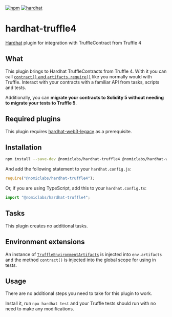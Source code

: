 [![npm](https://img.shields.io/npm/v/@nomiclabs/hardhat-truffle4.svg)](https://www.npmjs.com/package/@nomiclabs/hardhat-truffle4) [![hardhat](https://hardhat.org/buidler-plugin-badge.svg?1)](https://hardhat.org)

# hardhat-truffle4

[Hardhat](https://hardhat.org) plugin for integration with TruffleContract from Truffle 4

## What

This plugin brings to Hardhat TruffleContracts from Truffle 4. With it you can call [`contract()` and `artifacts.require()`](https://truffleframework.com/docs/truffle/testing/writing-tests-in-javascript) like you normally would with Truffle. Interact with your contracts with a familiar API from tasks, scripts and tests.

Additionally, you can **migrate your contracts to Solidity 5 without needing to migrate your tests to Truffle 5**.

## Required plugins

This plugin requires [hardhat-web3-legacy](https://github.com/nomiclabs/hardhat/tree/master/packages/hardhat-web3-legacy) as a prerequisite.

## Installation

```bash
npm install --save-dev @nomiclabs/hardhat-truffle4 @nomiclabs/hardhat-web3-legacy web3@^0.20.7
```

And add the following statement to your `hardhat.config.js`:

```js
require("@nomiclabs/hardhat-truffle4");
```

Or, if you are using TypeScript, add this to your `hardhat.config.ts`:

```js
import "@nomiclabs/hardhat-truffle4";
```

## Tasks

This plugin creates no additional tasks.

## Environment extensions

An instance of [`TruffleEnvironmentArtifacts`](https://github.com/nomiclabs/hardhat/blob/master/packages/hardhat-truffle4/src/artifacts.ts) is injected into `env.artifacts` and the method `contract()` is injected into the global scope for using in tests.

## Usage

There are no additional steps you need to take for this plugin to work.

Install it, run `npx hardhat test` and your Truffle tests should run with no need to make any modifications.
